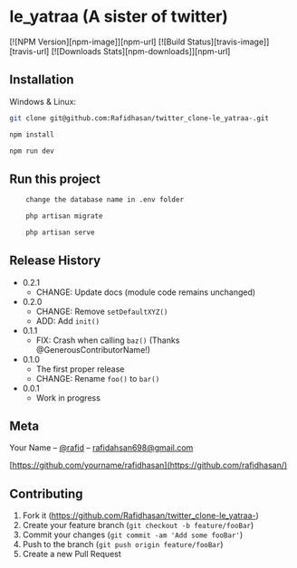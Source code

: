 # le_yatraa (A sister of twitter)

[![NPM Version][npm-image]][npm-url]
[![Build Status][travis-image]][travis-url]
[![Downloads Stats][npm-downloads]][npm-url]


## Installation

Windows & Linux:

```sh
git clone git@github.com:Rafidhasan/twitter_clone-le_yatraa-.git
```

```sh
npm install
```

```sh
npm run dev
```

## Run this project

```sh
    change the database name in .env folder
```

```sh
    php artisan migrate
```

```sh
    php artisan serve
```

## Release History

* 0.2.1
    * CHANGE: Update docs (module code remains unchanged)
* 0.2.0
    * CHANGE: Remove `setDefaultXYZ()`
    * ADD: Add `init()`
* 0.1.1
    * FIX: Crash when calling `baz()` (Thanks @GenerousContributorName!)
* 0.1.0
    * The first proper release
    * CHANGE: Rename `foo()` to `bar()`
* 0.0.1
    * Work in progress

## Meta

Your Name – [@rafid](https://twitter.com/RafidSera) – rafidahsan698@gmail.com

[https://github.com/yourname/rafidhasan](https://github.com/rafidhasan/)

## Contributing

1. Fork it (<https://github.com/Rafidhasan/twitter_clone-le_yatraa->)
2. Create your feature branch (`git checkout -b feature/fooBar`)
3. Commit your changes (`git commit -am 'Add some fooBar'`)
4. Push to the branch (`git push origin feature/fooBar`)
5. Create a new Pull Request
